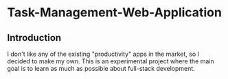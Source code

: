 # Task-Management-Web-Application
## Introduction
I don't like any of the existing "productivity" apps in the market, so I decided to make my own. This is an experimental project where the main goal is to learn as much as possible about full-stack development.
